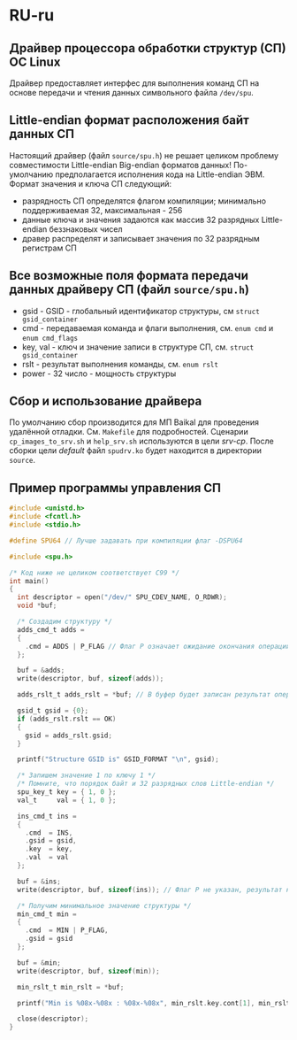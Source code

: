 # RU-ru

## Драйвер процессора обработки структур (СП) ОС Linux

Драйвер предоставляет интерфес для выполнения команд СП на основе передачи и чтения данных символьного файла `/dev/spu`.

## Little-endian формат расположения байт данных СП

Настоящий драйвер (файл `source/spu.h`) не решает целиком проблему совместимости Little-endian Big-endian форматов данных! По-умолчанию предполагается исполнения кода на Little-endian ЭВМ. Формат значения и ключа СП следующий:

* разрядность СП определятся флагом компиляции; минимально поддерживаемая 32, максимальная - 256
* данные ключа и значения задаются как массив 32 разрядных Little-endian беззнаковых чисел
* дравер распределят и записывает значения по 32 разрядным регистрам СП

## Все возможные поля формата передачи данных драйверу СП (файл `source/spu.h`)

* gsid - GSID - глобальный идентификатор структуры, см `struct gsid_container`
* cmd - передаваемая команда и флаги выполнения, см. `enum cmd` и `enum cmd_flags`
* key, val - ключ и значение записи в структуре СП, см. `struct gsid_container`
* rslt - результат выполнения команды, см. `enum rslt`
* power - 32 число - мощность структуры

## Сбор и использование драйвера

По умолчанию сбор производится для МП Baikal для проведения удалённой отладки. См. `Makefile` для подробностей. Сценарии `cp_images_to_srv.sh` и `help_srv.sh` используются в цели *srv-cp*. После сборки цели *default* файл `spudrv.ko` будет находится в директории `source`.

## Пример программы управления СП

```C
#include <unistd.h>
#include <fcntl.h>
#include <stdio.h>

#define SPU64 // Лучше задавать при компиляции флаг -DSPU64

#include <spu.h>

/* Код ниже не целиком соответствует C99 */
int main()
{
  int descriptor = open("/dev/" SPU_CDEV_NAME, O_RDWR);
  void *buf;

  /* Создадим структуру */
  adds_cmd_t adds =
  {
    .cmd = ADDS | P_FLAG // Флаг P означает ожидание окончания операции и получение результата
  };

  buf = &adds;
  write(descriptor, buf, sizeof(adds));

  adds_rslt_t adds_rslt = *buf; // В буфер будет записан результат операции

  gsid_t gsid = {0};
  if (adds_rslt.rslt == OK)
  {
    gsid = adds_rslt.gsid;
  }

  printf("Structure GSID is" GSID_FORMAT "\n", gsid);

  /* Запишем значение 1 по ключу 1 */
  /* Помните, что порядок байт и 32 разрядных слов Little-endian */
  spu_key_t key = { 1, 0 };
  val_t     val = { 1, 0 };

  ins_cmd_t ins =
  {
    .cmd  = INS,
    .gsid = gsid,
    .key  = key,
    .val  = val
  };

  buf = &ins;
  write(descriptor, buf, sizeof(ins)); // Флаг P не указан, результат не будет получен

  /* Получим минимальное значение структуры */
  min_cmd_t min =
  {
    .cmd  = MIN | P_FLAG,
    .gsid = gsid
  };

  buf = &min;
  write(descriptor, buf, sizeof(min));

  min_rslt_t min_rslt = *buf;

  printf("Min is %08x-%08x : %08x-%08x", min_rslt.key.cont[1], min_rslt.key.cont[0], min_rslt.val.cont[1], min_rslt.val.cont[0]);

  close(descriptor);
}
```